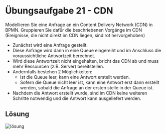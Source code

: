 # Übungsaufgabe 21 - CDN

Modellieren Sie eine Anfrage an ein Content Delivery Network
(CDN) in BPMN. Gruppieren Sie dafür die beschriebenen
Vorgänge im CDN (Ereignisse, die nicht direkt im CDN liegen,
sind rot hervorgehoben)
- Zunächst wird eine Anfrage gestellt.
- Diese Anfrage wird dann in eine Queue eingereiht und im
Anschluss die voraussichtliche Antwortzeit berechnet.
- Wird diese Antwortzeit nicht eingehalten, bricht das CDN ab und
muss mehr Ressourcen (z.B. Server) bereitstellen.
- Andernfalls bestehen 2 Möglichkeiten:
  - Ist die Queue leer, kann eine Antwort erstellt werden.
  - Sofern die Queue nicht leer ist, kann eine Antwort erst dann erstellt
werden, sobald die Anfrage an der ersten stelle in der Queue ist.
- Nachdem die Antwort erstellt wurde, sind im CDN keine weiteren
Schritte notwendig und die Antwort kann ausgeliefert werden.

## Lösung

![lösung](./Aufgabe21.png)
